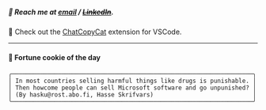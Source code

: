 ##### :calling: Reach me at **[email](mailto:johannes@stenmark.in)** ***/*** **[~~LinkedIn~~](https://www.linkedin.com/in/johannes-stenmark)**.
:feet: Check out the [ChatCopyCat](https://github.com/jstenmark/ChatCopyCat) extension for VSCode.

---
#### :cookie: Fortune cookie of the day
```smalltalk
╭────────────────────────────────────────────────────────────────────╮
│ In most countries selling harmful things like drugs is punishable. │
│ Then howcome people can sell Microsoft software and go unpunished? │
│ (By hasku@rost.abo.fi, Hasse Skrifvars)                            │
╰────────────────────────────────────────────────────────────────────╯
```
